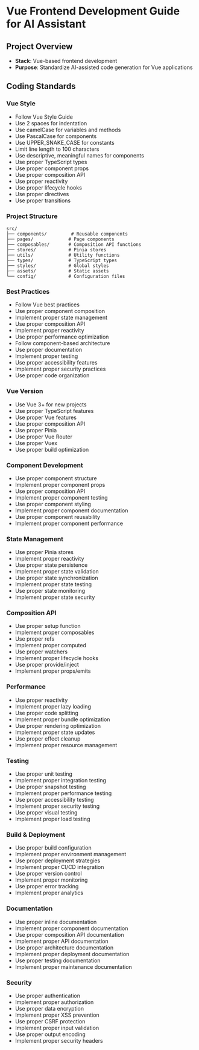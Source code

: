# Vue Frontend Development Guide for AI Assistant

## Project Overview

- **Stack**: Vue-based frontend development
- **Purpose**: Standardize AI-assisted code generation for Vue applications

## Coding Standards

### Vue Style

- Follow Vue Style Guide
- Use 2 spaces for indentation
- Use camelCase for variables and methods
- Use PascalCase for components
- Use UPPER_SNAKE_CASE for constants
- Limit line length to 100 characters
- Use descriptive, meaningful names for components
- Use proper TypeScript types
- Use proper component props
- Use proper composition API
- Use proper reactivity
- Use proper lifecycle hooks
- Use proper directives
- Use proper transitions

### Project Structure

```plaintext
src/
├── components/         # Reusable components
├── pages/             # Page components
├── composables/       # Composition API functions
├── stores/            # Pinia stores
├── utils/             # Utility functions
├── types/             # TypeScript types
├── styles/            # Global styles
├── assets/            # Static assets
└── config/            # Configuration files
```

### Best Practices

- Follow Vue best practices
- Use proper component composition
- Implement proper state management
- Use proper composition API
- Implement proper reactivity
- Use proper performance optimization
- Follow component-based architecture
- Use proper documentation
- Implement proper testing
- Use proper accessibility features
- Implement proper security practices
- Use proper code organization

### Vue Version

- Use Vue 3+ for new projects
- Use proper TypeScript features
- Use proper Vue features
- Use proper composition API
- Use proper Pinia
- Use proper Vue Router
- Use proper Vuex
- Use proper build optimization

### Component Development

- Use proper component structure
- Implement proper component props
- Use proper composition API
- Implement proper component testing
- Use proper component styling
- Implement proper component documentation
- Use proper component reusability
- Implement proper component performance

### State Management

- Use proper Pinia stores
- Implement proper reactivity
- Use proper state persistence
- Implement proper state validation
- Use proper state synchronization
- Implement proper state testing
- Use proper state monitoring
- Implement proper state security

### Composition API

- Use proper setup function
- Implement proper composables
- Use proper refs
- Implement proper computed
- Use proper watchers
- Implement proper lifecycle hooks
- Use proper provide/inject
- Implement proper props/emits

### Performance

- Use proper reactivity
- Implement proper lazy loading
- Use proper code splitting
- Implement proper bundle optimization
- Use proper rendering optimization
- Implement proper state updates
- Use proper effect cleanup
- Implement proper resource management

### Testing

- Use proper unit testing
- Implement proper integration testing
- Use proper snapshot testing
- Implement proper performance testing
- Use proper accessibility testing
- Implement proper security testing
- Use proper visual testing
- Implement proper load testing

### Build & Deployment

- Use proper build configuration
- Implement proper environment management
- Use proper deployment strategies
- Implement proper CI/CD integration
- Use proper version control
- Implement proper monitoring
- Use proper error tracking
- Implement proper analytics

### Documentation

- Use proper inline documentation
- Implement proper component documentation
- Use proper composition API documentation
- Implement proper API documentation
- Use proper architecture documentation
- Implement proper deployment documentation
- Use proper testing documentation
- Implement proper maintenance documentation

### Security

- Use proper authentication
- Implement proper authorization
- Use proper data encryption
- Implement proper XSS prevention
- Use proper CSRF protection
- Implement proper input validation
- Use proper output encoding
- Implement proper security headers
